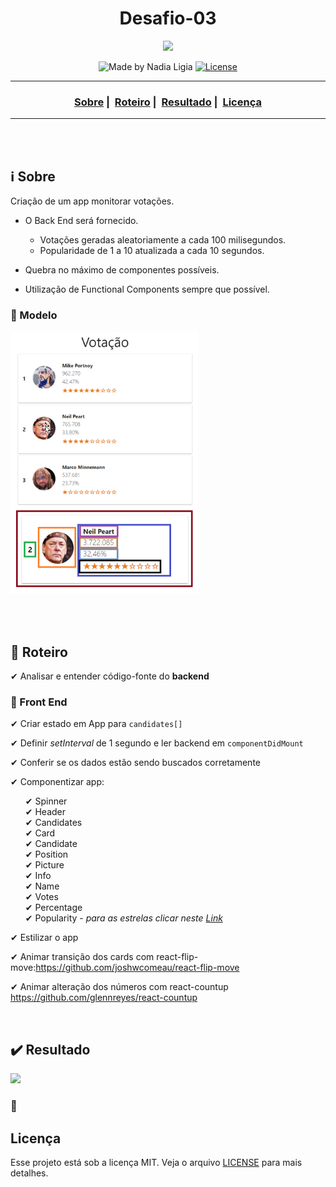 <h1 align="center">Desafio-03</h1>
<p align="center">
  <img src="../../assets/logo.jpeg" width="300" heigth="300">
</p>


<p align="center">
  <img alt="Made by Nadia Ligia" src="https://img.shields.io/badge/made%20by-Nadia%20Ligia-informational">
  
  <a href="license.md">
  <img alt="License" src="https://img.shields.io/badge/License-MIT-informational">
  </a>
</p>

___

<h3 align="center">
  <a href="#information_source-sobre">Sobre</a>&nbsp;|&nbsp;
  <a href="#book-roteiro">Roteiro</a>&nbsp;|&nbsp;
  <a href="#heavy_check-mark-resultado">Resultado</a>&nbsp;|&nbsp;
  <a href="#licença">Licença</a>
</h3>

___

<br>
<br>

## ℹ️ Sobre

Criação de um app monitorar votações.

- O Back End será fornecido.
  - Votações geradas aleatoriamente a cada 100 milisegundos.
  - Popularidade de 1 a 10 atualizada a cada 10 segundos.

- Quebra no máximo de componentes possíveis.
- Utilização de Functional Components sempre que possível.

### 📌 Modelo

<img src="./assets/referencia.png" width="300">

<br><br>

## 📖 Roteiro

✔ Analisar e entender código-fonte do **backend**

### 📌 Front End 
✔ Criar estado em App para `candidates[]`

✔ Definir *setInterval* de 1 segundo e ler backend em `componentDidMount`

✔ Conferir se os dados estão sendo buscados corretamente

✔ Componentizar app:
<ul>
  ✔ Spinner<br>
  ✔ Header<br>
  ✔ Candidates <br>
  ✔ Card <br>
  ✔ Candidate <br>
  ✔ Position<br>
  ✔ Picture<br>
  ✔ Info<br>
  ✔ Name<br>
  ✔ Votes<br>
  ✔ Percentage<br>
  ✔ Popularity - <i>para as estrelas clicar neste <a href="https://www.alt-codes.net/star_alt_code.php">Link</a></i><br>
</ul>

✔ Estilizar o app

✔ Animar transição dos cards com react-flip-move:https://github.com/joshwcomeau/react-flip-move

✔ Animar alteração dos números com react-countup https://github.com/glennreyes/react-countup

<br>

## ✔️ Resultado

<img src="./assets/results.gif" width="400">

### 📌 

## Licença 
Esse projeto está sob a licença MIT. Veja o arquivo [LICENSE](../../LICENSE) para mais detalhes.
